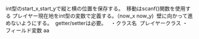 int型のstart_x,start_yで縦と横の位置を保存する。 
移動はscanf()関数を使用する プレイヤー現在地をint型の変数で定義する。（now_x now_y)
 壁に向かって進めないようにする。
 getter/setterは必要。
  ・クラス名   プレイヤークラス ・フィールド変数
aa